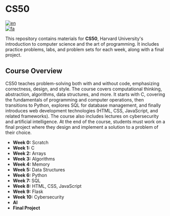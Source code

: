 # CS50

[![en](https://img.shields.io/badge/lang-en-red.svg)](https://github.com/amin-Lotfi/-CS50-Projects/blob/main/README.md)  
[![fa](https://img.shields.io/badge/lang-fa-blue.svg)](https://github.com/amin-Lotfi/-CS50-Projects/blob/main/READMEFA.md)

This repository contains materials for **CS50**, Harvard University's introduction to computer science and the art of programming. It includes practice problems, labs, and problem sets for each week, along with a final project.

## Course Overview

CS50 teaches problem-solving both with and without code, emphasizing correctness, design, and style. The course covers computational thinking, abstraction, algorithms, data structures, and more. It starts with C, covering the fundamentals of programming and computer operations, then transitions to Python, explores SQL for database management, and finally introduces web development technologies (HTML, CSS, JavaScript, and related frameworks). The course also includes lectures on cybersecurity and artificial intelligence. At the end of the course, students must work on a final project where they design and implement a solution to a problem of their choice.

- **Week 0:** Scratch
- **Week 1:** C
- **Week 2:** Arrays
- **Week 3:** Algorithms
- **Week 4:** Memory
- **Week 5:** Data Structures
- **Week 6:** Python
- **Week 7:** SQL
- **Week 8:** HTML, CSS, JavaScript
- **Week 9:** Flask
- **Week 10:** Cybersecurity
- **AI**
- **Final Project**

